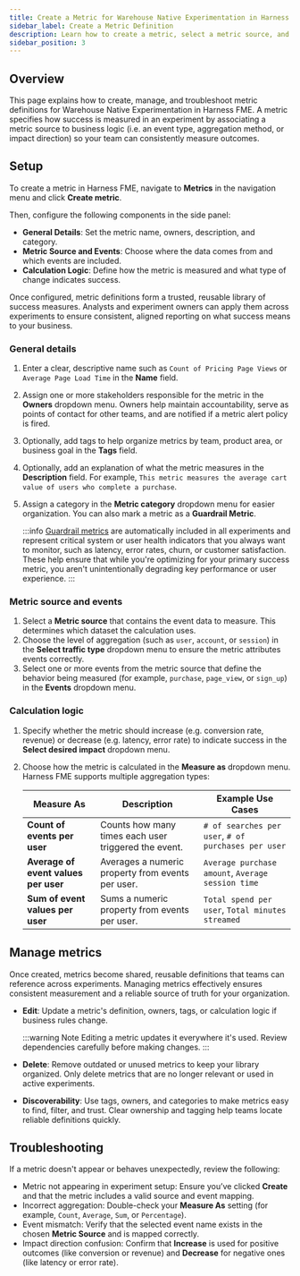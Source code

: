 ```yaml
---
title: Create a Metric for Warehouse Native Experimentation in Harness FME
sidebar_label: Create a Metric Definition
description: Learn how to create a metric, select a metric source, and set calculation logic for Warehouse Native Experimentation..
sidebar_position: 3
---
```


<CTABanner
  buttonText="Request Access"
  title="Warehouse Native is in beta!"
  tagline="Get early access to run Harness FME experiments directly in your data warehouse."
  link="https://developer.harness.io/docs/feature-management-experimentation/fme-support"
  closable={true}
  target="_self"
/>

## Overview

This page explains how to create, manage, and troubleshoot metric definitions for Warehouse Native Experimentation in Harness FME. A <Tooltip id="fme.warehouse-native.metric">metric</Tooltip> specifies how success is measured in an <Tooltip id="fme.warehouse-native.experiment">experiment</Tooltip> by associating a metric source to business logic (i.e. an event type, aggregation method, or impact direction) so your team can consistently measure outcomes. 

## Setup

To create a metric in Harness FME, navigate to **Metrics** in the navigation menu and click **Create metric**.

Then, configure the following components in the side panel: 

* **General Details**: Set the metric name, owners, description, and category.
* **Metric Source and Events**: Choose where the data comes from and which events are included.
* **Calculation Logic**: Define how the metric is measured and what type of change indicates success.

Once configured, metric definitions form a trusted, reusable library of success measures. Analysts and experiment owners can apply them across experiments to ensure consistent, aligned reporting on what success means to your business.

### General details

1. Enter a clear, descriptive name such as `Count of Pricing Page Views` or `Average Page Load Time` in the **Name** field.
1. Assign one or more stakeholders responsible for the metric in the **Owners** dropdown menu. Owners help maintain accountability, serve as points of contact for other teams, and are notified if a metric alert policy is fired.
1. Optionally, add tags to help organize metrics by team, product area, or business goal in the **Tags** field.
1. Optionally, add an explanation of what the metric measures in the **Description** field. For example, `This metric measures the average cart value of users who complete a purchase`.
1. Assign a category in the **Metric category** dropdown menu for easier organization. You can also mark a metric as a **Guardrail Metric**.
   
   :::info
   [Guardrail metrics](/docs/feature-management-experimentation/experimentation/metrics/categories/) are automatically included in all experiments and represent critical system or user health indicators that you always want to monitor, such as latency, error rates, churn, or customer satisfaction. These help ensure that while you're optimizing for your primary success metric, you aren't unintentionally degrading key performance or user experience.
   :::

### Metric source and events

1. Select a **Metric source** that contains the event data to measure. This determines which dataset the calculation uses.
1. Choose the level of aggregation (such as `user`, `account`, or `session`) in the **Select traffic type** dropdown menu to ensure the metric attributes events correctly.
1. Select one or more events from the metric source that define the behavior being measured (for example, `purchase`, `page_view`, or `sign_up`) in the **Events** dropdown menu.

### Calculation logic

1. Specify whether the metric should increase (e.g. conversion rate, revenue) or decrease (e.g. latency, error rate) to indicate success in the **Select desired impact** dropdown menu.
1. Choose how the metric is calculated in the **Measure as** dropdown menu. Harness FME supports multiple aggregation types:

   | Measure As                                          | Description                                                                          | Example Use Cases                                   |
   | --------------------------------------------------- | ------------------------------------------------------------------------------------ | --------------------------------------------------- |
   | **Count of events per user**                        | Counts how many times each user triggered the event.                                 | `# of searches per user`, `# of purchases per user` |
   | **Average of event values per user**                | Averages a numeric property from events per user.                                    | `Average purchase amount`, `Average session time`   |
   | **Sum of event values per user**                    | Sums a numeric property from events per user.                                        | `Total spend per user`, `Total minutes streamed`    |

## Manage metrics

Once created, metrics become shared, reusable definitions that teams can reference across experiments. Managing metrics effectively ensures consistent measurement and a reliable source of truth for your organization.

* **Edit**: Update a metric's definition, owners, tags, or calculation logic if business rules change.

  :::warning Note
  Editing a metric updates it everywhere it's used. Review dependencies carefully before making changes.
  :::

* **Delete**: Remove outdated or unused metrics to keep your library organized. Only delete metrics that are no longer relevant or used in active experiments.

* **Discoverability**: Use tags, owners, and categories to make metrics easy to find, filter, and trust. Clear ownership and tagging help teams locate reliable definitions quickly.

## Troubleshooting

If a metric doesn't appear or behaves unexpectedly, review the following:

- Metric not appearing in experiment setup: Ensure you’ve clicked **Create** and that the metric includes a valid source and event mapping.
- Incorrect aggregation: Double-check your **Measure As** setting (for example, `Count`, `Average`, `Sum`, or `Percentage`).
- Event mismatch: Verify that the selected event name exists in the chosen **Metric Source** and is mapped correctly.
- Impact direction confusion: Confirm that **Increase** is used for positive outcomes (like conversion or revenue) and **Decrease** for negative ones (like latency or error rate).
